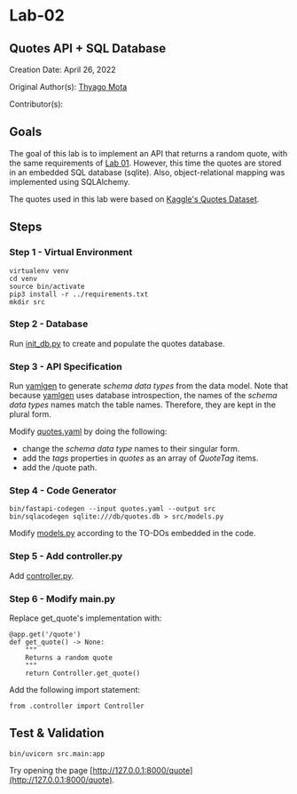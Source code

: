 # Lab-02

## Quotes API + SQL Database

Creation Date: April 26, 2022

Original Author(s): [Thyago Mota](https://github.com/thyagomota)

Contributor(s): 

## Goals

The goal of this lab is to implement an API that returns a random quote, with the same requirements of [Lab 01](../lab-01). However, this time the quotes are stored in an embedded SQL database (sqlite). Also, object-relational mapping was implemented using SQLAlchemy. 

The quotes used in this lab were based on [Kaggle's Quotes Dataset](https://www.kaggle.com/datasets/akmittal/quotes-dataset).

## Steps

### Step 1 - Virtual Environment

```
virtualenv venv
cd venv
source bin/activate
pip3 install -r ../requirements.txt
mkdir src
```

### Step 2 - Database

Run [init_db.py](src/init_db.py) to create and populate the quotes database. 

### Step 3 - API Specification

Run [yamlgen](src/yamlgen.py) to generate <em>schema data types</em> from the data model. Note that because [yamlgen](src/yamlgen.py) uses database introspection, the names of the <em>schema data types</em> names match the table names. Therefore, they are kept in the plural form.  

Modify [quotes.yaml](quotes.yaml) by doing the following: 

* change the <em>schema data type</em> names to their singular form. 
* add the <em>tags</em> properties in <em>quotes</em> as an array of <em>QuoteTag</em> items. 
* add the /quote path. 

### Step 4 - Code Generator

```
bin/fastapi-codegen --input quotes.yaml --output src
bin/sqlacodegen sqlite:///db/quotes.db > src/models.py
```

Modify [models.py](src/models.py) according to the TO-DOs embedded in the code. 

### Step 5 - Add controller.py

Add [controller.py](src/controller.py).

### Step 6 - Modify main.py

Replace get_quote's implementation with: 

```
@app.get('/quote')
def get_quote() -> None:
    """
    Returns a random quote
    """
    return Controller.get_quote()
```

Add the following import statement: 

```
from .controller import Controller
```

## Test & Validation

```
bin/uvicorn src.main:app
```

Try opening the page [http://127.0.0.1:8000/quote](http://127.0.0.1:8000/quote).
